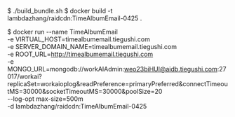 $ ./build_bundle.sh
$ docker build -t lambdazhang/raidcdn:TimeAlbumEmail-0425 .

$ docker run --name TimeAlbumEmail \
  -e VIRTUAL_HOST=timealbumemail.tiegushi.com \
  -e SERVER_DOMAIN_NAME=timealbumemail.tiegushi.com \
  -e ROOT_URL=http://timealbumemail.tiegushi.com \
  -e MONGO_URL=mongodb://workAIAdmin:weo23biHUI@aidb.tiegushi.com:27017/workai?replicaSet=workaioplog\&readPreference=primaryPreferred\&connectTimeoutMS=30000\&socketTimeoutMS=30000\&poolSize=20 \
  --log-opt max-size=500m \
  -d lambdazhang/raidcdn:TimeAlbumEmail-0425
